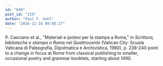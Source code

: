 ```yaml
---
id: "646"
post_id: "219"
author: "Paul F. Gehl"
date: "2016-11-18 09:08:27"
---
```

P. Casciano et al., "Materiali e ipotesi per la stampa a Roma," in <em>Scrittura, biblioteche e stampa a Roma nel Quattrocento</em> (Vatican City: Scuola Vaticana di Paleografia, Dipolmatica e Archivistica, 1980), p. 238-240 point to a change in focus at Rome from classical publishing to smaller, occasional poetry and grammar booklets, starting about 1490.
